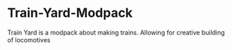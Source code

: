 # Train-Yard-Modpack
Train Yard is a modpack about making trains. Allowing for creative building of locomotives
